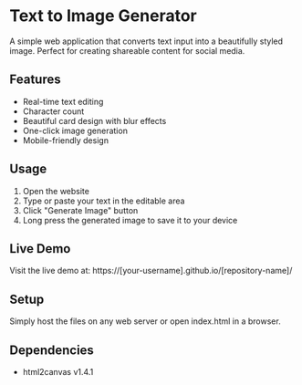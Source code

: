 # Text to Image Generator

A simple web application that converts text input into a beautifully styled image. Perfect for creating shareable content for social media.

## Features

- Real-time text editing
- Character count
- Beautiful card design with blur effects
- One-click image generation
- Mobile-friendly design

## Usage

1. Open the website
2. Type or paste your text in the editable area
3. Click "Generate Image" button
4. Long press the generated image to save it to your device

## Live Demo

Visit the live demo at: https://[your-username].github.io/[repository-name]/

## Setup
Simply host the files on any web server or open index.html in a browser.

## Dependencies
- html2canvas v1.4.1 